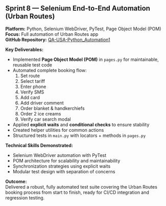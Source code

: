 ## Sprint 8 — Selenium End-to-End Automation (Urban Routes)

**Platform:** Python, Selenium WebDriver, PyTest, Page Object Model (POM)  
**Focus:** Full automation of Urban Routes app  
**GitHub Repository:** [QA-USA-Python_Automation1](https://github.com/cristawloch/QA-USA-Python_Automation1)

**Key Deliverables:**
- Implemented **Page Object Model (POM)** in `pages.py` for maintainable, reusable test code
- Automated complete booking flow:
  1. Set route  
  2. Select tariff  
  3. Enter phone  
  4. Verify SMS  
  5. Add card  
  6. Add driver comment  
  7. Order blanket & handkerchiefs  
  8. Order 2 ice creams  
  9. Verify car search modal
- Applied **explicit waits** and **conditional checks** to ensure stability
- Created helper utilities for common actions
- Structured tests in `main.py` with locators + methods in `pages.py`

**Technical Skills Demonstrated:**
- Selenium WebDriver automation with PyTest
- POM architecture for scalability and maintainability
- Synchronization strategies using explicit waits
- Modular test design with separation of concerns

**Outcome:**  
Delivered a robust, fully automated test suite covering the Urban Routes booking process from start to finish, ready for CI/CD integration and regression testing.
